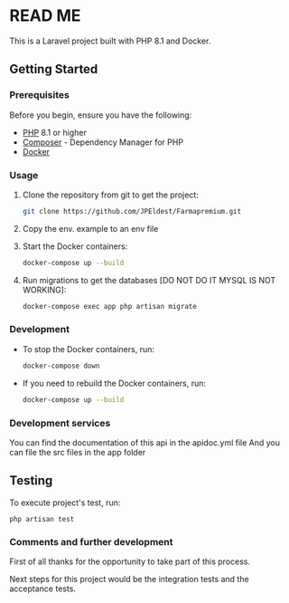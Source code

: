 # READ ME

This is a Laravel project built with PHP 8.1 and Docker.

## Getting Started

### Prerequisites

Before you begin, ensure you have the following:

- [PHP](https://www.php.net/) 8.1 or higher
- [Composer](https://getcomposer.org/) - Dependency Manager for PHP
- [Docker](https://www.docker.com/)

### Usage

1. Clone the repository from git to get the project:

    ```bash
    git clone https://github.com/JPEldest/Farmapremium.git
    ```
2. Copy the env. example to an env file

3. Start the Docker containers:

    ```bash
    docker-compose up --build
    ```

4. Run migrations to get the databases [DO NOT DO IT MYSQL IS NOT WORKING]:

    ```bash
    docker-compose exec app php artisan migrate
    ```

### Development

- To stop the Docker containers, run:

    ```bash
    docker-compose down
    ```

- If you need to rebuild the Docker containers, run:

    ```bash
    docker-compose up --build
    ```

### Development services

You can find the documentation of this api in the apidoc.yml file
And you can file the src files in the app folder

## Testing

To execute project's test, run:

```
php artisan test
```
### Comments and further development
First of all thanks for the opportunity to take part of this process.

Next steps for this project would be the integration tests and the acceptance tests.


